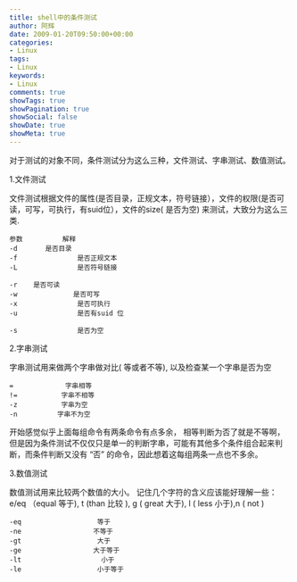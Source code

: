 ```yaml
---
title: shell中的条件测试
author: 阿辉
date: 2009-01-20T09:50:00+00:00
categories:
- Linux
tags:
- Linux
keywords:
- Linux
comments: true
showTags: true
showPagination: true
showSocial: false
showDate: true
showMeta: true
---
```

对于测试的对象不同，条件测试分为这么三种，文件测试、字串测试、数值测试。

1.文件测试

文件测试根据文件的属性(是否目录，正规文本，符号链接），文件的权限(是否可读，可写，可执行，有suid位），文件的size( 是否为空) 来测试，大致分为这么三类.
```
参数          解释
-d       是否目录
-f               是否正规文本
-L               是否符号链接

-r    是否可读            
-w              是否可写
-x               是否可执行
-u               是否有suid 位

-s               是否为空
```
<!--more-->
2.字串测试

字串测试用来做两个字串做对比( 等或者不等), 以及检查某一个字串是否为空
```
=             字串相等
!=           字串不相等
-z           字串为空
-n          字串不为空
```

开始感觉似乎上面每组命令有两条命令有点多余， 相等判断为否了就是不等啊，但是因为条件测试不仅仅只是单一的判断字串，可能有其他多个条件组合起来判断，而条件判断又没有 “否” 的命令，因此想着这每组两条一点也不多余。

3.数值测试

数值测试用来比较两个数值的大小。 记住几个字符的含义应该能好理解一些：e/eq （equal 等于), t (than 比较 ), g ( great 大于), l ( less 小于),n ( not )
```
-eq                   等于
-ne                  不等于
-gt                   大于
-ge                  大于等于
-lt                    小于
-le                   小于等于
```